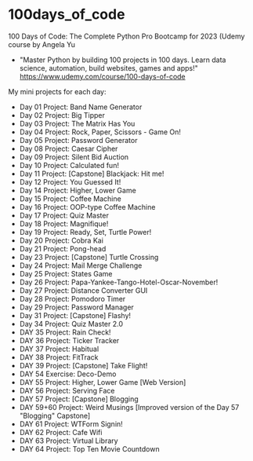 # 100days_of_code
100 Days of Code: The Complete Python Pro Bootcamp for 2023 (Udemy course by Angela Yu
- "Master Python by building 100 projects in 100 days. Learn data science, automation, build websites, games and apps!"
https://www.udemy.com/course/100-days-of-code

My mini projects for each day:

* Day 01 Project: Band Name Generator
* Day 02 Project: Big Tipper
* Day 03 Project: The Matrix Has You
* Day 04 Project: Rock, Paper, Scissors - Game On!
* Day 05 Project: Password Generator
* Day 08 Project: Caesar Cipher
* Day 09 Project: Silent Bid Auction
* Day 10 Project: Calculated fun!
* Day 11 Project: [Capstone] Blackjack: Hit me!
* Day 12 Project: You Guessed It!
* Day 14 Project: Higher, Lower Game 
* Day 15 Project: Coffee Machine 
* Day 16 Project: OOP-type Coffee Machine
* Day 17 Project: Quiz Master
* Day 18 Project: Magnifique!
* Day 19 Project: Ready, Set, Turtle Power!
* Day 20 Project: Cobra Kai
* Day 21 Project: Pong-head
* Day 23 Project: [Capstone] Turtle Crossing
* Day 24 Project: Mail Merge Challenge
* Day 25 Project: States Game
* Day 26 Project: Papa-Yankee-Tango-Hotel-Oscar-November!
* Day 27 Project: Distance Converter GUI
* Day 28 Project: Pomodoro Timer
* Day 29 Project: Password Manager
* Day 31 Project: [Capstone] Flashy!
* Day 34 Project: Quiz Master 2.0
* DAY 35 Project: Rain Check!
* DAY 36 Project: Ticker Tracker
* DAY 37 Project: Habitual
* DAY 38 Project: FitTrack
* DAY 39 Project: [Capstone] Take Flight!
* DAY 54 Exercise: Deco-Demo
* DAY 55 Project: Higher, Lower Game [Web Version]
* DAY 56 Project: Serving Face
* DAY 57 Project: [Capstone] Blogging
* DAY 59+60 Project: Weird Musings [Improved version of the Day 57 "Blogging" Capstone]
* DAY 61 Project: WTForm Signin!
* DAY 62 Project: Cafe Wifi
* DAY 63 Project: Virtual Library
* DAY 64 Project: Top Ten Movie Countdown
